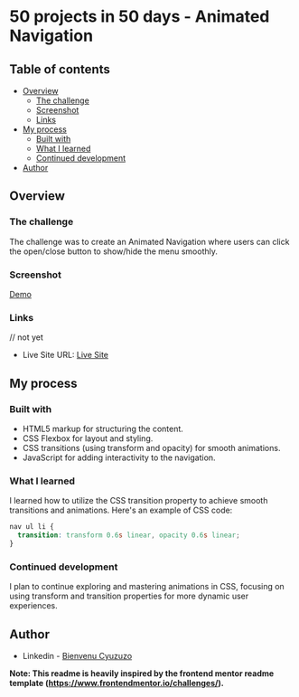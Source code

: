 # 50 projects in 50 days - Animated Navigation

## Table of contents

- [Overview](#overview)
  - [The challenge](#the-challenge)
  - [Screenshot](#screenshot)
  - [Links](#links)
- [My process](#my-process)
  - [Built with](#built-with)
  - [What I learned](#what-i-learned)
  - [Continued development](#continued-development)
- [Author](#author)

## Overview

### The challenge

The challenge was to create an Animated Navigation where users can click the open/close button to show/hide the menu smoothly.

### Screenshot
[Demo](https://github.com/jwben1/50projectsin50days/assets/132217074/aae33365-6df9-48ba-9856-9041b5545110)

### Links

// not yet

- Live Site URL: [Live Site](https://your-live-site-url.com)

## My process

### Built with

- HTML5 markup for structuring the content.
- CSS Flexbox for layout and styling.
- CSS transitions (using transform and opacity) for smooth animations.
- JavaScript for adding interactivity to the navigation.

### What I learned

I learned how to utilize the CSS transition property to achieve smooth transitions and animations. Here's an example of CSS code:

```css
nav ul li {
  transition: transform 0.6s linear, opacity 0.6s linear;
}
```

### Continued development

I plan to continue exploring and mastering animations in CSS, focusing on using transform and transition properties for more dynamic user experiences.

## Author

- Linkedin - [Bienvenu Cyuzuzo](https://www.linkedin.com/in/bienvenu-cyuzuzo/)

**Note: This readme is heavily inspired by the frontend mentor readme template (https://www.frontendmentor.io/challenges/).**
